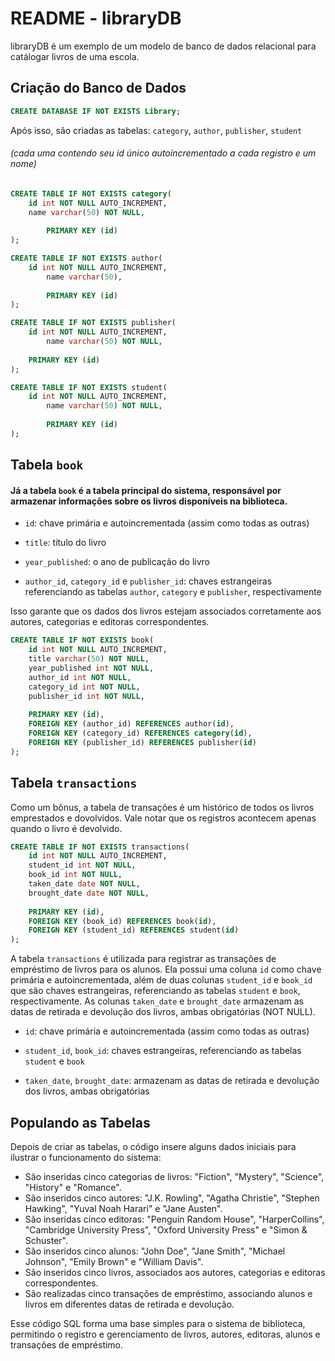 # README - libraryDB

libraryDB é um exemplo de um modelo de banco de dados relacional para catálogar livros de uma escola.

## Criação do Banco de Dados

```sql
CREATE DATABASE IF NOT EXISTS Library;
```

Após isso, são criadas as tabelas: `category`, `author`, `publisher`, `student`

###### (cada uma contendo seu id único autoincrementado a cada registro e um nome)

```sql
CREATE TABLE IF NOT EXISTS category(
	id int NOT NULL AUTO_INCREMENT,
	name varchar(50) NOT NULL,
	
    	PRIMARY KEY (id)
);

CREATE TABLE IF NOT EXISTS author(
	id int NOT NULL AUTO_INCREMENT,
    	name varchar(50),
	
    	PRIMARY KEY (id)
);

CREATE TABLE IF NOT EXISTS publisher(
	id int NOT NULL AUTO_INCREMENT,
    	name varchar(50) NOT NULL,
	
	PRIMARY KEY (id)
);

CREATE TABLE IF NOT EXISTS student(
	id int NOT NULL AUTO_INCREMENT,
    	name varchar(50) NOT NULL,
	
    	PRIMARY KEY (id)
);
```

## Tabela `book`

#### Já a tabela `book` é a tabela principal do sistema, responsável por armazenar informações sobre os livros disponíveis na biblioteca. 

* `id`: chave primária e autoincrementada (assim como todas as outras)

* `title`: título do livro

* `year_published`: o ano de publicação do livro
  
* `author_id`, `category_id` e `publisher_id`: chaves estrangeiras referenciando as tabelas `author`, `category` e `publisher`, respectivamente

Isso garante que os dados dos livros estejam associados corretamente aos autores, categorias e editoras correspondentes.

```sql
CREATE TABLE IF NOT EXISTS book(
    id int NOT NULL AUTO_INCREMENT,
    title varchar(50) NOT NULL,
    year_published int NOT NULL,
    author_id int NOT NULL,
    category_id int NOT NULL, 
    publisher_id int NOT NULL,
    
    PRIMARY KEY (id),
    FOREIGN KEY (author_id) REFERENCES author(id),
    FOREIGN KEY (category_id) REFERENCES category(id),
    FOREIGN KEY (publisher_id) REFERENCES publisher(id)
);
```

## Tabela `transactions`

Como um bônus, a tabela de transações é um histórico de todos os livros emprestados e dovolvidos. Vale notar que os registros acontecem apenas quando o livro é devolvido.

```sql
CREATE TABLE IF NOT EXISTS transactions(
    id int NOT NULL AUTO_INCREMENT,
    student_id int NOT NULL,
    book_id int NOT NULL,
    taken_date date NOT NULL,
    brought_date date NOT NULL,
    
    PRIMARY KEY (id),
    FOREIGN KEY (book_id) REFERENCES book(id),
    FOREIGN KEY (student_id) REFERENCES student(id)
);
```

A tabela `transactions` é utilizada para registrar as transações de empréstimo de livros para os alunos. Ela possui uma coluna `id` como chave primária e autoincrementada, além de duas colunas `student_id` e `book_id` que são chaves estrangeiras, referenciando as tabelas `student` e `book`, respectivamente. As colunas `taken_date` e `brought_date` armazenam as datas de retirada e devolução dos livros, ambas obrigatórias (NOT NULL).

* `id`: chave primária e autoincrementada (assim como todas as outras)

* `student_id`, `book_id`: chaves estrangeiras, referenciando as tabelas `student` e `book`

* `taken_date`, `brought_date`: armazenam as datas de retirada e devolução dos livros, ambas obrigatórias

## Populando as Tabelas

Depois de criar as tabelas, o código insere alguns dados iniciais para ilustrar o funcionamento do sistema:

- São inseridas cinco categorias de livros: "Fiction", "Mystery", "Science", "History" e "Romance".
- São inseridos cinco autores: "J.K. Rowling", "Agatha Christie", "Stephen Hawking", "Yuval Noah Harari" e "Jane Austen".
- São inseridas cinco editoras: "Penguin Random House", "HarperCollins", "Cambridge University Press", "Oxford University Press" e "Simon & Schuster".
- São inseridos cinco alunos: "John Doe", "Jane Smith", "Michael Johnson", "Emily Brown" e "William Davis".
- São inseridos cinco livros, associados aos autores, categorias e editoras correspondentes.
- São realizadas cinco transações de empréstimo, associando alunos e livros em diferentes datas de retirada e devolução.

Esse código SQL forma uma base simples para o sistema de biblioteca, permitindo o registro e gerenciamento de livros, autores, editoras, alunos e transações de empréstimo.
